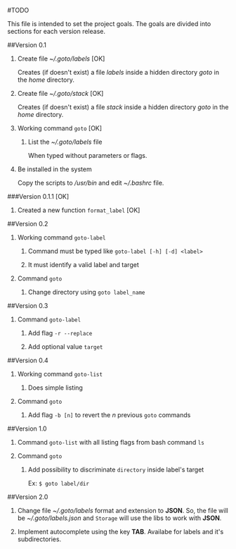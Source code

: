 #TODO

This file is intended to set the project goals. The goals are divided into sections for each version release.


##Version 0.1

1. Create file *~/.goto/labels* [OK]

    Creates (if doesn't exist) a file *labels* inside a hidden directory *goto* in the *home* directory.

2. Create file *~/.goto/stack* [OK]

    Creates (if doesn't exist) a file *stack* inside a hidden directory *goto* in the *home* directory.

3. Working command `goto` [OK]

    1. List the *~/.goto/labels* file

        When typed without parameters or flags.

4. Be installed in the system

    Copy the scripts to */usr/bin* and edit *~/.bashrc* file.

###Version 0.1.1 [OK]

1. Created a new function `format_label` [OK]


##Version 0.2

1. Working command `goto-label`

    1. Command must be typed like `goto-label [-h] [-d] <label>`

    2. It must identify a valid label and target

2. Command `goto`

    1. Change directory using `goto label_name`


##Version 0.3

1. Command `goto-label`

    1. Add flag `-r --replace`

    2. Add optional value `target`


##Version 0.4

1. Working command `goto-list`

    1. Does simple listing

2. Command `goto`

    1. Add flag `-b [n]` to revert the *n* previous `goto` commands


##Version 1.0

1. Command `goto-list` with all listing flags from bash command `ls`

2. Command `goto`

    1. Add possibility to discriminate `directory` inside label's target

        Ex: `$ goto label/dir`


##Version 2.0

1. Change file *~/.goto/labels* format and extension to **JSON**. So, the file will be *~/.goto/labels.json* and `Storage` will use the libs to work with **JSON**.

2. Implement autocomplete using the key **TAB**. Availabe for labels and it's subdirectories.